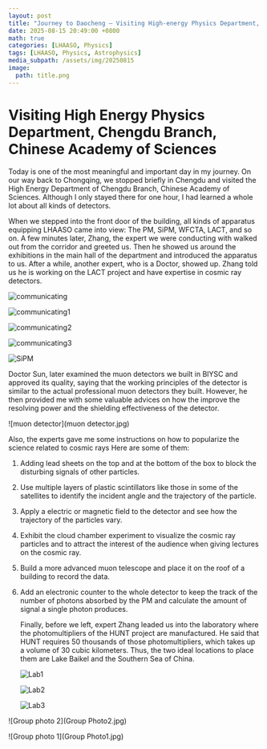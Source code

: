 ```yaml
---
layout: post
title: "Journey to Daocheng — Visiting High-energy Physics Department, Chengdu Branch, Chinese Academy of Sciences"
date: 2025-08-15 20:49:00 +0800
math: true
categories: [LHAASO, Physics]
tags: [LHAASO, Physics, Astrophysics] 
media_subpath: /assets/img/20250815
image:
  path: title.png
---
```


# Visiting High Energy Physics Department, Chengdu Branch, Chinese Academy of Sciences

Today is one of the most meaningful and important day in my journey. On our way back to Chongqing, we stopped briefly in Chengdu and visited the High Energy Department of Chengdu Branch, Chinese Academy of Sciences. Although I only stayed there for one hour, I had learned a whole lot about all kinds of detectors.

  When we stepped into the front door of the building, all kinds of apparatus equipping LHAASO came into view: The PM, SiPM, WFCTA, LACT, and so on. A few minutes later, Zhang, the expert we were conducting with walked out from the corridor and greeted us. Then he showed us around the exhibitions in the main hall of the department and introduced the apparatus to us. After a while, another expert, who is a Doctor,  showed up. Zhang told us he is working on the LACT project and have expertise in cosmic ray detectors. 

![communicating](communicating.jpg)

![communicating1](communicating1.jpg)

![communicating2](communicating2.jpg)

![communicating3](communicating3.jpg)

![SiPM](SiPM.jpg)

Doctor Sun, later examined the muon detectors we built in BIYSC and approved its quality, saying that the working principles of the detector is similar to the actual professional muon detectors they built. However, he then provided me with some valuable advices on how the improve the resolving power and the shielding effectiveness of the detector. 

![muon detector](muon detector.jpg)

Also, the experts gave me some instructions on how to popularize the science related to cosmic rays Here are some of them:

1. Adding lead sheets on the top and at the bottom of the box to block the disturbing signals of other particles.

2. Use multiple layers of plastic scintillators like those in some of the satellites to identify the incident angle and the trajectory of the particle.

3. Apply a electric or magnetic field to the detector and see how the trajectory of the particles vary.

4. Exhibit the cloud chamber experiment to visualize the cosmic ray particles and to attract the interest of the audience when giving lectures on the cosmic ray.

5. Build a more advanced muon telescope and place it on the roof of a building to record the data.

6. Add an electronic counter to the whole detector to keep the track of the number of photons absorbed by the PM and calculate the amount of signal a single photon produces.

   Finally, before we left, expert Zhang leaded us into the laboratory where the photomultipliers of the HUNT project are manufactured. He said that HUNT requires 50 thousands of those photomultipliers, which takes up a volume of 30 cubic kilometers. Thus, the two ideal locations to place them are Lake Baikel and the Southern Sea of China. 
   
   ![Lab1](Lab1.jpg)
   
   ![Lab2](Lab2.jpg)
   
   ![Lab3](Lab3.jpg)

![Group photo 2](Group Photo2.jpg)

![Group photo 1](Group Photo1.jpg)
